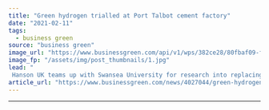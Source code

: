 ```yaml
---
title: "Green hydrogen trialled at Port Talbot cement factory"
date: "2021-02-11"
tags: 
  - business green
source: "business green"
image_url: "https://www.businessgreen.com/api/v1/wps/382ce28/80fbaf09-f9e4-4fcf-84c7-9c3f41b63ee7/3/Port-Talbot-Regen-plant-hanson-uk-185x114.jpg"
image_fp: "/assets/img/post_thumbnails/1.jpg"
lead: "
 Hanson UK teams up with Swansea University for research into replacing fossil fuels in cement production ..."
article_url: "https://www.businessgreen.com/news/4027044/green-hydrogen-trialled-port-talbot-cement-factory"
---
```


---
